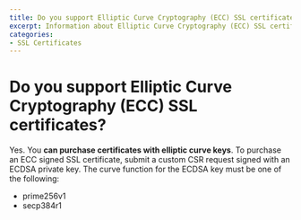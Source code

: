 ```yaml
---
title: Do you support Elliptic Curve Cryptography (ECC) SSL certificates?
excerpt: Information about Elliptic Curve Cryptography (ECC) SSL certificate support at DNSimple.
categories:
- SSL Certificates
---
```


# Do you support Elliptic Curve Cryptography (ECC) SSL certificates?

Yes. You **can purchase certificates with elliptic curve keys**. To purchase an ECC signed SSL certificate, submit a custom CSR request signed with an ECDSA private key. The curve function for the ECDSA key must be one of the following:

* prime256v1
* secp384r1
